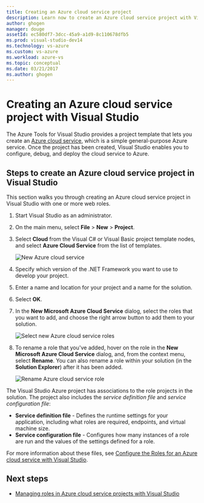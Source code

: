 ```yaml
---
title: Creating an Azure cloud service project
description: Learn now to create an Azure cloud service project with Visual Studio
author: ghogen
manager: douge
assetId: ec580df7-3dcc-45a9-a1d9-8c110678dfb5
ms.prod: visual-studio-dev14
ms.technology: vs-azure
ms.custom: vs-azure
ms.workload: azure-vs
ms.topic: conceptual
ms.date: 03/21/2017
ms.author: ghogen
---
```

# Creating an Azure cloud service project with Visual Studio
The Azure Tools for Visual Studio provides a project template that lets you create an [Azure cloud service](/azure/cloud-services/cloud-services-choose-me), which is a simple general-purpose Azure service. Once the project has been created, Visual Studio enables you to configure, debug, and deploy the cloud service to Azure.

## Steps to create an Azure cloud service project in Visual Studio
This section walks you through creating an Azure cloud service project in Visual Studio with one or more web roles.

1. Start Visual Studio as an administrator.

1. On the main menu, select **File** > **New** > **Project**.

1. Select **Cloud** from the Visual C# or Visual Basic project template nodes, and select **Azure Cloud Service** from the list of templates.

    ![New Azure cloud service](./media/vs-azure-tools-azure-project-create/new-project-wizard-for-cloud-service.png)

1. Specify which version of the .NET Framework you want to use to develop your project.

1. Enter a name and location for your project and a name for the solution.

1. Select **OK**.

1. In the **New Microsoft Azure Cloud Service** dialog, select the roles that you want to add, and choose the right arrow button to add them to your solution.

    ![Select new Azure cloud service roles](./media/vs-azure-tools-azure-project-create/new-cloud-service.png)

1. To rename a role that you've added, hover on the role in the **New Microsoft Azure Cloud Service** dialog, and, from the context menu, select **Rename**. You can also rename a role within your solution (in the **Solution Explorer**) after it has been added.

    ![Rename Azure cloud service role](./media/vs-azure-tools-azure-project-create/new-cloud-service-rename.png)

The Visual Studio Azure project has associations to the role projects in the solution. The project also includes the *service definition file* and *service configuration file*:

- **Service definition file** - Defines the runtime settings for your application, including what roles are required, endpoints, and virtual machine size.
- **Service configuration file** - Configures how many instances of a role are run and the values of the settings defined for a role.

For more information about these files, see [Configure the Roles for an Azure cloud service with Visual Studio](vs-azure-tools-configure-roles-for-cloud-service.md).

## Next steps
- [Managing roles in Azure cloud service projects with Visual Studio](./vs-azure-tools-cloud-service-project-managing-roles.md)

